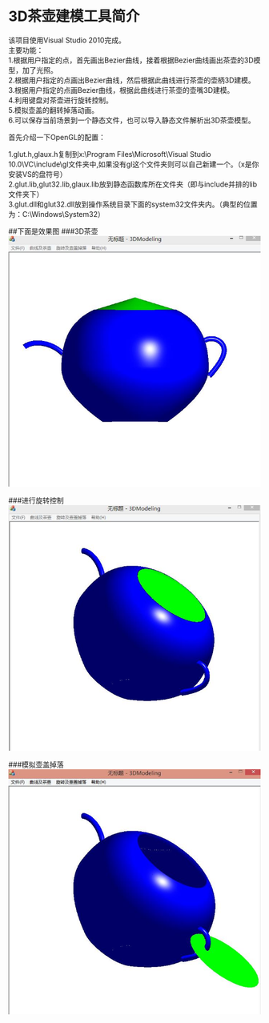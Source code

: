 # 3D茶壶建模工具简介  
该项目使用Visual Studio 2010完成。  
主要功能：  
1.根据用户指定的点，首先画出Bezier曲线，接着根据Bezier曲线画出茶壶的3D模型，加了光照。  
2.根据用户指定的点画出Bezier曲线，然后根据此曲线进行茶壶的壶柄3D建模。  
3.根据用户指定的点画Bezier曲线，根据此曲线进行茶壶的壶嘴3D建模。  
4.利用键盘对茶壶进行旋转控制。  
5.模拟壶盖的翻转掉落动画。  
6.可以保存当前场景到一个静态文件，也可以导入静态文件解析出3D茶壶模型。  

首先介绍一下OpenGL的配置：    

1.glut.h,glaux.h复制到x:\Program Files\Microsoft\Visual Studio 10.0\VC\include\gl文件夹中,如果没有gl这个文件夹则可以自己新建一个。（x是你安装VS的盘符号）  
2.glut.lib,glut32.lib,glaux.lib放到静态函数库所在文件夹（即与include并排的lib文件夹下）  
3.glut.dll和glut32.dll放到操作系统目录下面的system32文件夹内。（典型的位置为：C:\Windows\System32）  

##下面是效果图
###3D茶壶
![3D茶壶](https://github.com/xiangkaiy/ThreeDimensionalModeling/blob/master/Images/1.jpg)  
  
    
###进行旋转控制  
![旋转之后的3D茶壶](https://github.com/xiangkaiy/ThreeDimensionalModeling/blob/master/Images/2.jpg)  
  
  
###模拟壶盖掉落
![模拟壶盖掉落](https://github.com/xiangkaiy/ThreeDimensionalModeling/blob/master/Images/3.jpg)
